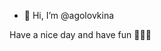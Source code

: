- 👋 Hi, I’m @agolovkina

Have a nice day and have fun 💞️💞️💞️

<!---
agolovkina/agolovkina is a ✨ special ✨ repository because its `README.md` (this file) appears on your GitHub profile.
You can click the Preview link to take a look at your changes.
--->
